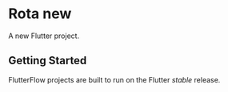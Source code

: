 # Rota new

A new Flutter project.

## Getting Started

FlutterFlow projects are built to run on the Flutter _stable_ release.
